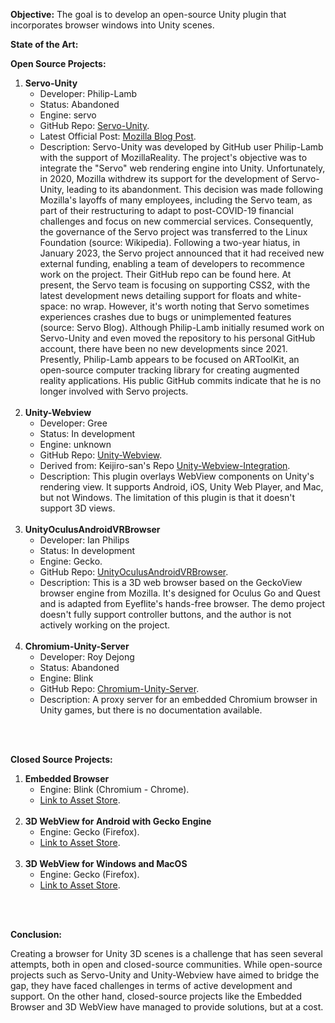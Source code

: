 **Objective:**
The goal is to develop an open-source Unity plugin that incorporates browser windows into Unity scenes.

**State of the Art:**

**Open Source Projects:**

1. **Servo-Unity**
    - Developer: Philip-Lamb
    - Status: Abandoned
    - Engine: servo
    - GitHub Repo: [Servo-Unity](https://github.com/MozillaReality/servo-unity).
    - Latest Official Post: [Mozilla Blog Post](https://blog.mozvr.com/a-browser-plugin-for-unity/).
    - Description: Servo-Unity was developed by GitHub user Philip-Lamb with the support of MozillaReality. The
      project's objective was to integrate the "Servo" web rendering engine into Unity. Unfortunately, in 2020, Mozilla
      withdrew its support for the development of Servo-Unity, leading to its abandonment. This decision was made
      following Mozilla's layoffs of many employees, including the Servo team, as part of their restructuring to adapt
      to post-COVID-19 financial challenges and focus on new commercial services. Consequently, the governance of the
      Servo project was transferred to the Linux Foundation (source: Wikipedia).
      Following a two-year hiatus, in January 2023, the Servo project announced that it had received new external
      funding, enabling a team of developers to recommence work on the project. Their GitHub repo can be found here. At
      present, the Servo team is focusing on supporting CSS2, with the latest development news detailing support for
      floats and white-space: no wrap. However, it's worth noting that Servo sometimes experiences crashes due to bugs
      or unimplemented features (source: Servo Blog).
      Although Philip-Lamb initially resumed work on Servo-Unity and even moved the repository to his personal GitHub
      account, there have been no new developments since 2021. Presently, Philip-Lamb appears to be focused on
      ARToolKit, an open-source computer tracking library for creating augmented reality applications. His public GitHub
      commits indicate that he is no longer involved with Servo projects.
      <br/><br/>
2. **Unity-Webview**
    - Developer: Gree
    - Status: In development
    - Engine: unknown
    - GitHub Repo: [Unity-Webview](https://github.com/gree/unity-webview).
    - Derived from: Keijiro-san's
      Repo [Unity-Webview-Integration](https://github.com/keijiro/unity-webview-integration).
    - Description: This plugin overlays WebView components on Unity's rendering view. It supports Android, iOS, Unity
      Web Player, and Mac, but not Windows. The limitation of this plugin is that it doesn't support 3D views.
      <br/><br/>
3. **UnityOculusAndroidVRBrowser**
    - Developer: Ian Philips
    - Status: In development
    - Engine: Gecko.
    - GitHub Repo: [UnityOculusAndroidVRBrowser](https://github.com/IanPhilips/UnityOculusAndroidVRBrowser).
    - Description: This is a 3D web browser based on the GeckoView browser engine from Mozilla. It's designed for Oculus
      Go and Quest and is adapted from Eyeflite's hands-free browser. The demo project doesn't fully support controller
      buttons, and the author is not actively working on the project.
      <br/><br/>
4. **Chromium-Unity-Server**
    - Developer: Roy Dejong
    - Status: Abandoned
    - Engine: Blink
    - GitHub Repo: [Chromium-Unity-Server](https://github.com/roydejong/chromium-unity-server).
    - Description: A proxy server for an embedded Chromium browser in Unity games, but there is no documentation
      available.

<br/><br/>

**Closed Source Projects:**

1. **Embedded Browser**
    - Engine: Blink (Chromium - Chrome).
    - [Link to Asset Store](https://assetstore.unity.com/packages/tools/gui/embedded-browser-55459).
      <br/><br/>
2. **3D WebView for Android with Gecko Engine**
    - Engine: Gecko (Firefox).
    - [Link to Asset Store](https://assetstore.unity.com/packages/tools/gui/3d-webview-for-android-with-gecko-engine-web-browser-158778).
      <br/><br/>
3. **3D WebView for Windows and MacOS**
    - Engine: Gecko (Firefox).
    - [Link to Asset Store](https://assetstore.unity.com/packages/tools/gui/3d-webview-for-windows-and-macos-web-browser-154144).

<br/><br/>

**Conclusion:**

Creating a browser for Unity 3D scenes is a challenge that has seen several attempts, both in open and closed-source
communities. While open-source projects such as Servo-Unity and Unity-Webview have aimed to bridge the gap, they have
faced challenges in terms of active development and support. On the other hand, closed-source projects like the Embedded
Browser and 3D WebView have managed to provide solutions, but at a cost.
